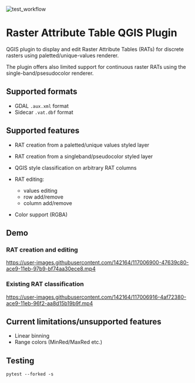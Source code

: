 
![test_workflow](https://github.com/noaa-ocs-hydrography/qgis-raster-attribute-table-plugin/actions/workflows/python-app.yml/badge.svg)

# Raster Attribute Table QGIS Plugin

QGIS plugin to display and edit Raster Attribute Tables (RATs) for discrete rasters using
paletted/unique-values renderer.

The plugin offers also limited support for continuous raster RATs using the single-band/psesudocolor renderer.

## Supported formats

+ GDAL `.aux.xml` format
+ Sidecar `.vat.dbf` format

## Supported features

+ RAT creation from a paletted/unique values styled layer
+ RAT creation from a singleband/pseudocolor styled layer
+ QGIS style classification on arbitrary RAT columns
+ RAT editing:

  - values editing
  - row add/remove
  - column add/remove

+ Color support (RGBA)

## Demo

### RAT creation and editing

https://user-images.githubusercontent.com/142164/117006900-47639c80-ace9-11eb-97b9-bf74aa30ece8.mp4

### Existing RAT classification

https://user-images.githubusercontent.com/142164/117006916-4af72380-ace9-11eb-96f2-aa8d15b19b9f.mp4


## Current limitations/unsupported features

+ Linear binning
+ Range colors (MinRed/MaxRed etc.)

## Testing

```
pytest --forked -s
```
